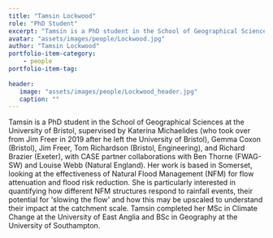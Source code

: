 ```yaml
---
title: "Tamsin Lockwood"
role: "PhD Student"
excerpt: "Tamsin is a PhD student in the School of Geographical Sciences at Bristol University."
avatar: "assets/images/people/Lockwood.jpg"
author: "Tamsin Lockwood"
portfolio-item-category:
    - people
portfolio-item-tag:
    
header:
   image: "assets/images/people/Lockwood_header.jpg"
   caption: ""
---
```


Tamsin is a PhD student in the School of Geographical Sciences at the University of Bristol, supervised by Katerina Michaelides (who took over from Jim Freer in 2019 after he left the University of Bristol), Gemma Coxon (Bristol), Jim Freer, Tom Richardson (Bristol, Engineering), and Richard Brazier (Exeter), with CASE partner collaborations with Ben Thorne (FWAG-SW) and Louise Webb (Natural England). Her work is based in Somerset, looking at the effectiveness of Natural Flood Management (NFM) for flow attenuation and flood risk reduction. She is particularly interested in quantifying how different NFM structures respond to rainfall events, their potential for 'slowing the flow' and how this may be upscaled to understand their impact at the catchment scale. Tamsin completed her MSc in Climate Change at the University of East Anglia and BSc in Geography at the University of Southampton.  
